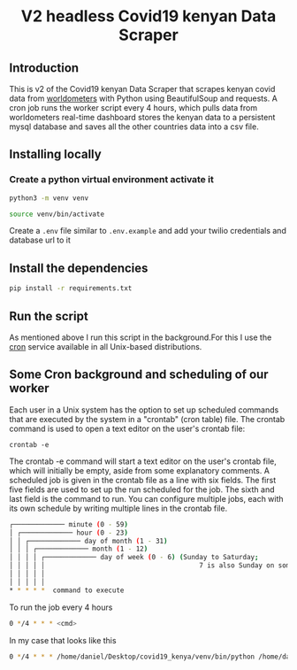 <center>
<h1><b>V2 headless Covid19 kenyan Data Scraper</b></h1>
</center>

## Introduction
This is v2 of the Covid19 kenyan Data Scraper that scrapes kenyan covid data from [worldometers](https://www.worldometers.info/coronavirus/) with Python using BeautifulSoup and requests. A cron job runs the worker script every 4 hours, which pulls data from worldometers real-time dashboard stores the kenyan data to a persistent mysql database and saves all the other countries data into a csv file.

## Installing locally
### Create a python virtual environment activate it
```bash
python3 -m venv venv
```
```bash
source venv/bin/activate
```
Create a `.env` file similar to `.env.example` and add your twilio credentials and database url to it

## Install the dependencies
```bash
pip install -r requirements.txt
```

## Run the script
As mentioned above I run this script in the background.For this I use the [cron](https://en.wikipedia.org/wiki/Cron) service available in all Unix-based distributions.
## Some Cron background and scheduling of our worker
Each user in a Unix system has the option to set up scheduled commands that are executed by the system in a "crontab" (cron table) file. The crontab command is used to open a text editor on the user's crontab file:
```bashhttps://www.worldometers.info/coronavirus/
crontab -e
```
The crontab -e command will start a text editor on the user's crontab file, which will initially be empty, aside from some explanatory comments. A scheduled job is given in the crontab file as a line with six fields. The first five fields are used to set up the run scheduled for the job. The sixth and last field is the command to run. You can configure multiple jobs, each with its own schedule by writing multiple lines in the crontab file.
```bash
┌───────────── minute (0 - 59)
│ ┌───────────── hour (0 - 23) 
│ │ ┌───────────── day of month (1 - 31)
│ │ │ ┌───────────── month (1 - 12)
│ │ │ │ ┌───────────── day of week (0 - 6) (Sunday to Saturday;
│ │ │ │ │                                       7 is also Sunday on some systems)
│ │ │ │ │
│ │ │ │ │
* * * * *  command to execute
```

To run the job every 4 hours
```bash
0 */4 * * * <cmd>
```
In my case that looks like this
```bash
0 */4 * * * /home/daniel/Desktop/covid19_kenya/venv/bin/python /home/daniel/Desktop/covid19_kenya/scraper/new_scraper/worker.py
```